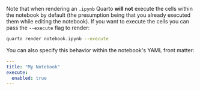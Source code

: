 Note that when rendering an `.ipynb` Quarto **will not** execute the cells within the notebook by default (the presumption being that you already executed them while editing the notebook). If you want to execute the cells you can pass the `--execute` flag to render:

``` bash
quarto render notebook.ipynb --execute
```

You can also specify this behavior within the notebook's YAML front matter:

``` yaml
---
title: "My Notebook"
execute: 
  enabled: true
---
```

